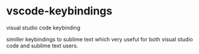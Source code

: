 # vscode-keybindings
visual studio code keybinding

similler keybindings to sublime text which very useful for both visual studio code and sublime text users.
